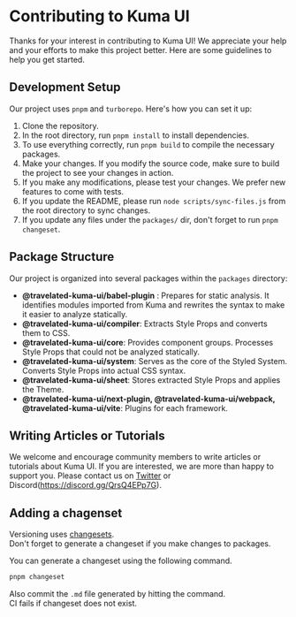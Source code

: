 # Contributing to Kuma UI

Thanks for your interest in contributing to Kuma UI! We appreciate your help and your efforts to make this project better. Here are some guidelines to help you get started.

## Development Setup

Our project uses `pnpm` and `turborepo`. Here's how you can set it up:

1. Clone the repository.
2. In the root directory, run `pnpm install` to install dependencies.
3. To use everything correctly, run `pnpm build` to compile the necessary packages.
4. Make your changes. If you modify the source code, make sure to build the project to see your changes in action.
5. If you make any modifications, please test your changes. We prefer new features to come with tests.
6. If you update the README, please run `node scripts/sync-files.js` from the root directory to sync changes.
7. If you update any files under the `packages/` dir, don't forget to run `pnpm changeset`.

## Package Structure

Our project is organized into several packages within the `packages` directory:

- **@travelated-kuma-ui/babel-plugin** : Prepares for static analysis. It identifies modules imported from Kuma and rewrites the syntax to make it easier to analyze statically.
- **@travelated-kuma-ui/compiler**: Extracts Style Props and converts them to CSS.
- **@travelated-kuma-ui/core**: Provides component groups. Processes Style Props that could not be analyzed statically.
- **@travelated-kuma-ui/system**: Serves as the core of the Styled System. Converts Style Props into actual CSS syntax.
- **@travelated-kuma-ui/sheet**: Stores extracted Style Props and applies the Theme.
- **@travelated-kuma-ui/next-plugin, @travelated-kuma-ui/webpack, @travelated-kuma-ui/vite**: Plugins for each framework.

## Writing Articles or Tutorials

We welcome and encourage community members to write articles or tutorials about Kuma UI. If you are interested, we are more than happy to support you. Please contact us on [Twitter](https://twitter.com/kuma__ui) or Discord(https://discord.gg/QrsQ4EPp7G).

## Adding a chagenset

Versioning uses [changesets](https://github.com/changesets/changesets).  
Don't forget to generate a changeset if you make changes to packages.

You can generate a changeset using the following command.

```sh
pnpm changeset
```

Also commit the `.md` file generated by hitting the command.  
CI fails if changeset does not exist.
